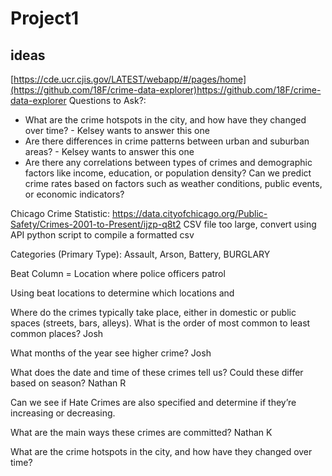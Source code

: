 # Project1
## ideas 
[https://cde.ucr.cjis.gov/LATEST/webapp/#/pages/home](https://github.com/18F/crime-data-explorer)https://github.com/18F/crime-data-explorer
Questions to Ask?:
* What are the crime hotspots in the city, and how have they changed over time? - Kelsey wants to answer this one 
* Are there differences in crime patterns between urban and suburban areas? - Kelsey wants to answer this one 
* Are there any correlations between types of crimes and demographic factors like income, education, or population density?
Can we predict crime rates based on factors such as weather conditions, public events, or economic indicators?

Chicago Crime Statistic: https://data.cityofchicago.org/Public-Safety/Crimes-2001-to-Present/ijzp-q8t2
CSV file too large, convert using API python script to compile a formatted csv

Categories (Primary Type): Assault, Arson, Battery, BURGLARY

Beat Column = Location where police officers patrol

Using beat locations to determine which locations and 

Where do the crimes typically take place, either in domestic or public spaces (streets, bars, alleys). What is the order of most common to least common places? Josh

What months of the year see higher crime? Josh

What does the date and time of these crimes tell us? Could these differ based on season? Nathan R

Can we see if Hate Crimes are also specified and determine if they’re increasing or decreasing.

What are the main ways these crimes are committed? Nathan K

What are the crime hotspots in the city, and how have they changed over time? 


